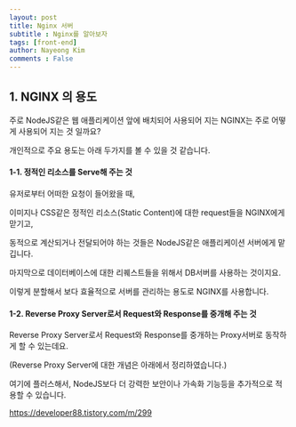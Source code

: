 ```yaml
---
layout: post
title: Nginx 서버
subtitle : Nginx를 알아보자
tags: [front-end]
author: Nayeong Kim
comments : False
---
```


## 1. NGINX 의 용도

주로 NodeJS같은 웹 애플리케이션 앞에 배치되어 사용되어 지는 NGINX는 주로 어떻게 사용되어 지는 것 일까요?

개인적으로 주요 용도는 아래 두가지를 볼 수 있을 것 같습니다.

#### 1-1. 정적인 리소스를 Serve해 주는 것

유저로부터 어떠한 요청이 들어왔을 때,

이미지나 CSS같은 정적인 리소스(Static Content)에 대한 request들을 NGINX에게 맏기고,

동적으로 계산되거나 전달되어야 하는 것들은 NodeJS같은 애플리케이션 서버에게 맡깁니다.

마지막으로 데이터베이스에 대한 리퀘스트들을 위해서 DB서버를 사용하는 것이지요.

이렇게 분할해서 보다 효율적으로 서버를 관리하는 용도로 NGINX를 사용합니다.

#### 1-2. Reverse Proxy Server로서 Request와 Response를 중개해 주는 것

Reverse Proxy Server로서 Request와 Response를 중개하는 Proxy서버로 동작하게 할 수 있는데요.

(Reverse Proxy Server에 대한 개념은 아래에서 정리하였습니다.)

여기에 플러스해서, NodeJS보다 더 강력한 보안이나 가속화 기능등을 추가적으로 적용할 수 있습니다.


https://developer88.tistory.com/m/299